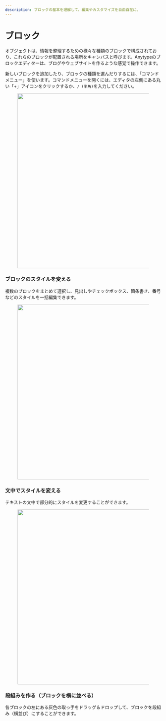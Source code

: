 ```yaml
---
description: ブロックの基本を理解して、編集やカスタマイズを自由自在に。
---
```


# ブロック

オブジェクトは、情報を整理するための様々な種類のブロックで構成されており、これらのブロックが配置される場所をキャンバスと呼びます。Anytypeのブロックエディターは、ブログやウェブサイトを作るような感覚で操作できます。

新しいブロックを追加したり、ブロックの種類を選んだりするには、「コマンドメニュー」を使います。コマンドメニューを開くには、エディタの左側にある丸い「+」アイコンをクリックするか、`/ (半角)`を入力してください。

<figure><img src="../../../.gitbook/assets/image (45).png" alt="" width="563"><figcaption></figcaption></figure>

### ブロックのスタイルを変える

複数のブロックをまとめて選択し、見出しやチェックボックス、箇条書き、番号などのスタイルを一括編集できます。

<figure><img src="../../../.gitbook/assets/image (47).png" alt="" width="563"><figcaption></figcaption></figure>

### 文中でスタイルを変える

テキストの文中で部分的にスタイルを変更することができます。

<figure><img src="../../../.gitbook/assets/image (48).png" alt="" width="563"><figcaption></figcaption></figure>

### 段組みを作る（ブロックを横に並べる）

各ブロックの左にある灰色の取っ手をドラッグ＆ドロップして、ブロックを段組み（横並び）にすることができます。

<div><figure><img src="../../../.gitbook/assets/image (49).png" alt=""><figcaption></figcaption></figure> <figure><img src="../../../.gitbook/assets/image (51).png" alt=""><figcaption></figcaption></figure></div>
